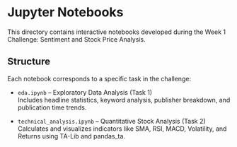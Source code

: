 # Jupyter Notebooks

This directory contains interactive notebooks developed during the Week 1 Challenge: Sentiment and Stock Price Analysis.

## Structure

Each notebook corresponds to a specific task in the challenge:

- `eda.ipynb` – Exploratory Data Analysis (Task 1)  
  Includes headline statistics, keyword analysis, publisher breakdown, and publication time trends.

- `technical_analysis.ipynb` – Quantitative Stock Analysis (Task 2)  
  Calculates and visualizes indicators like SMA, RSI, MACD, Volatility, and Returns using TA-Lib and pandas_ta.




